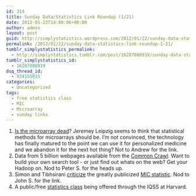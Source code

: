 ```yaml
---
id: 314
title: Sunday Data/Statistics Link Roundup (1/21)
date: 2012-01-22T14:00:06+00:00
author: admin
layout: post
guid: http://simplystatistics.wordpress.com/2012/01/22/sunday-data-statistics-link-roundup-1-21
permalink: /2012/01/22/sunday-data-statistics-link-roundup-1-21/
tumblr_simplystatistics_permalink:
  - http://simplystatistics.tumblr.com/post/16287088919/sunday-data-statistics-link-roundup-1-21
tumblr_simplystatistics_id:
  - 16287088919
dsq_thread_id:
  - 934155015
categories:
  - Uncategorized
tags:
  - free statistics class
  - MIC
  - Microarray
  - sunday links
---
```

  1. <a href="http://jermdemo.blogspot.com/2012/01/when-can-we-expect-last-damn-microarray.html" target="_blank">Is the microarray dead</a>? Jeremey Leipzig seems to think that statistical methods for microarrays should be. I&#8217;m not convinced, the technology has finally matured to the point we can use it for personalized medicine and we abandon it for the next hot thing? Not to Andrew for the link.
  2. Data from 5 billion webpages available from the <a href="http://www.commoncrawl.org/data/accessing-the-data/" target="_blank">Common Crawl</a>. Want to build your own search tool - or just find out whats on the web? Get your Hadoop on. Nod to Peter S. for the heads up. 
  3. Simon and Tibhsirani <a href="http://www-stat.stanford.edu/~tibs/reshef/" target="_blank">criticize</a> the greatly publicized <a href="http://www.sciencemag.org/content/334/6062/1518" target="_blank">MIC statistic</a>. Nod to John S. for the link.
  4. A public/free <a href="http://projects.iq.harvard.edu/gov2001/" target="_blank">statistics class</a> being offered through the IQSS at Harvard. 